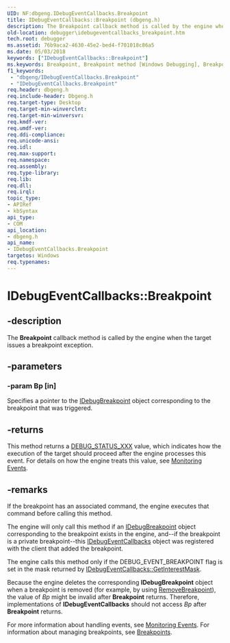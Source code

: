 ```yaml
---
UID: NF:dbgeng.IDebugEventCallbacks.Breakpoint
title: IDebugEventCallbacks::Breakpoint (dbgeng.h)
description: The Breakpoint callback method is called by the engine when the target issues a breakpoint exception.
old-location: debugger\idebugeventcallbacks_breakpoint.htm
tech.root: debugger
ms.assetid: 76b9aca2-4630-45e2-bed4-f701018c86a5
ms.date: 05/03/2018
keywords: ["IDebugEventCallbacks::Breakpoint"]
ms.keywords: Breakpoint, Breakpoint method [Windows Debugging], Breakpoint method [Windows Debugging],IDebugEventCallbacks interface, ComCallbacks_16ba89ba-0eb2-4565-ba29-5865abffe1bc.xml, IDebugEventCallbacks interface [Windows Debugging],Breakpoint method, IDebugEventCallbacks.Breakpoint, IDebugEventCallbacks::Breakpoint, dbgeng/IDebugEventCallbacks::Breakpoint, debugger.idebugeventcallbacks_breakpoint
f1_keywords:
 - "dbgeng/IDebugEventCallbacks.Breakpoint"
 - "IDebugEventCallbacks.Breakpoint"
req.header: dbgeng.h
req.include-header: Dbgeng.h
req.target-type: Desktop
req.target-min-winverclnt: 
req.target-min-winversvr: 
req.kmdf-ver: 
req.umdf-ver: 
req.ddi-compliance: 
req.unicode-ansi: 
req.idl: 
req.max-support: 
req.namespace: 
req.assembly: 
req.type-library: 
req.lib: 
req.dll: 
req.irql: 
topic_type:
- APIRef
- kbSyntax
api_type:
- COM
api_location:
- dbgeng.h
api_name:
- IDebugEventCallbacks.Breakpoint
targetos: Windows
req.typenames: 
---
```


# IDebugEventCallbacks::Breakpoint


## -description


The <b>Breakpoint</b> callback method is called by the engine when the target issues a breakpoint exception.


## -parameters




### -param Bp [in]

Specifies a pointer to the <a href="https://docs.microsoft.com/windows-hardware/drivers/ddi/dbgeng/nn-dbgeng-idebugbreakpoint">IDebugBreakpoint</a> object corresponding to the breakpoint that was triggered.


## -returns



This method returns a <a href="https://docs.microsoft.com/windows-hardware/drivers/debugger/debug-status-xxx">DEBUG_STATUS_XXX</a> value, which indicates how the execution of the target should proceed after the engine processes this event.  For details on how the engine treats this value, see <a href="https://docs.microsoft.com/windows-hardware/drivers/debugger/monitoring-events">Monitoring Events</a>.




## -remarks



If the breakpoint has an associated command, the engine executes that command before calling this method.

The engine will only call this method if an <a href="https://docs.microsoft.com/windows-hardware/drivers/ddi/dbgeng/nn-dbgeng-idebugbreakpoint">IDebugBreakpoint</a> object corresponding to the breakpoint exists in the engine, and--if the breakpoint is a private breakpoint--this <a href="https://docs.microsoft.com/windows-hardware/drivers/ddi/dbgeng/nn-dbgeng-idebugeventcallbacks">IDebugEventCallbacks</a> object was registered with the client that added the breakpoint.

The engine calls this method only if the DEBUG_EVENT_BREAKPOINT flag is set in the mask returned by <a href="https://docs.microsoft.com/windows-hardware/drivers/ddi/dbgeng/nf-dbgeng-idebugeventcallbacks-getinterestmask">IDebugEventCallbacks::GetInterestMask</a>.

Because the engine deletes the corresponding <b>IDebugBreakpoint</b> object when a breakpoint is removed (for example, by using <a href="https://docs.microsoft.com/windows-hardware/drivers/ddi/dbgeng/nf-dbgeng-idebugcontrol3-removebreakpoint">RemoveBreakpoint</a>), the value of <i>Bp</i> might be invalid after <b>Breakpoint</b> returns.  Therefore, implementations of <b>IDebugEventCallbacks</b> should not access <i>Bp</i> after <b>Breakpoint</b> returns.

For more information about handling events, see <a href="https://docs.microsoft.com/windows-hardware/drivers/debugger/monitoring-events">Monitoring Events</a>.  For information about managing breakpoints, see <a href="https://docs.microsoft.com/windows-hardware/drivers/debugger/breakpoints3">Breakpoints</a>.



